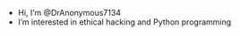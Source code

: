 -  Hi, I’m @DrAnonymous7134
-  I’m interested in ethical hacking and Python programming


<!---
DrAnonymus7134/DrAnonymus7134 is a ✨ special ✨ repository because its `README.md` (this file) appears on your GitHub profile.
You can click the Preview link to take a look at your changes.
--->
